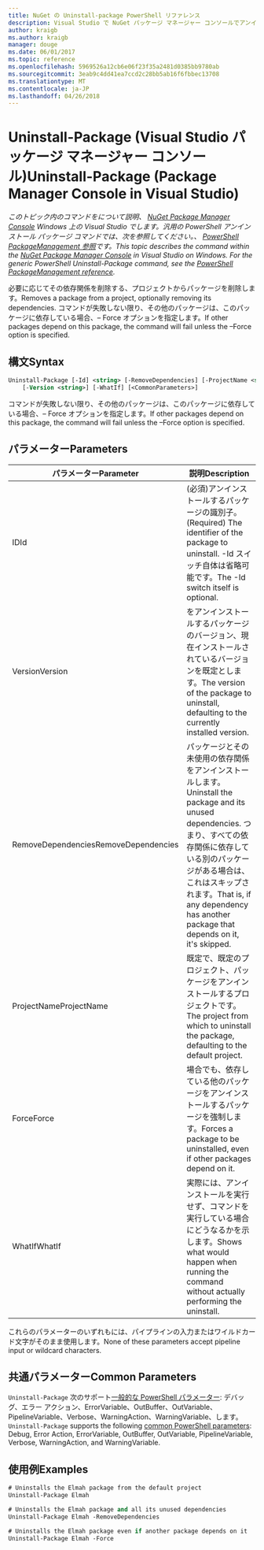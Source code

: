 ```yaml
---
title: NuGet の Uninstall-package PowerShell リファレンス
description: Visual Studio で NuGet パッケージ マネージャー コンソールでアンインストール パッケージの PowerShell コマンドのリファレンスです。
author: kraigb
ms.author: kraigb
manager: douge
ms.date: 06/01/2017
ms.topic: reference
ms.openlocfilehash: 5969526a12cb6e06f23f35a2481d0385bb9780ab
ms.sourcegitcommit: 3eab9c4dd41ea7ccd2c28bb5ab16f6fbbec13708
ms.translationtype: MT
ms.contentlocale: ja-JP
ms.lasthandoff: 04/26/2018
---
```

# <a name="uninstall-package-package-manager-console-in-visual-studio"></a><span data-ttu-id="d5c7b-103">Uninstall-Package (Visual Studio パッケージ マネージャー コンソール)</span><span class="sxs-lookup"><span data-stu-id="d5c7b-103">Uninstall-Package (Package Manager Console in Visual Studio)</span></span>

<span data-ttu-id="d5c7b-104">*このトピック内のコマンドをについて説明、 [NuGet Package Manager Console](package-manager-console.md) Windows 上の Visual Studio でします。汎用の PowerShell アンインストール パッケージ コマンドでは、次を参照してください。、 [PowerShell PackageManagement 参照](/powershell/module/packagemanagement/?view=powershell-6)です。*</span><span class="sxs-lookup"><span data-stu-id="d5c7b-104">*This topic describes the command within the [NuGet Package Manager Console](package-manager-console.md) in Visual Studio on Windows. For the generic PowerShell Uninstall-Package command, see the [PowerShell PackageManagement reference](/powershell/module/packagemanagement/?view=powershell-6).*</span></span>

<span data-ttu-id="d5c7b-105">必要に応じてその依存関係を削除する、プロジェクトからパッケージを削除します。</span><span class="sxs-lookup"><span data-stu-id="d5c7b-105">Removes a package from a project, optionally removing its dependencies.</span></span> <span data-ttu-id="d5c7b-106">コマンドが失敗しない限り、その他のパッケージは、このパッケージに依存している場合、– Force オプションを指定します。</span><span class="sxs-lookup"><span data-stu-id="d5c7b-106">If other packages depend on this package, the command will fail unless the –Force option is specified.</span></span>

## <a name="syntax"></a><span data-ttu-id="d5c7b-107">構文</span><span class="sxs-lookup"><span data-stu-id="d5c7b-107">Syntax</span></span>

```ps
Uninstall-Package [-Id] <string> [-RemoveDependencies] [-ProjectName <string>] [-Force]
    [-Version <string>] [-WhatIf] [<CommonParameters>]
```

<span data-ttu-id="d5c7b-108">コマンドが失敗しない限り、その他のパッケージは、このパッケージに依存している場合、– Force オプションを指定します。</span><span class="sxs-lookup"><span data-stu-id="d5c7b-108">If other packages depend on this package, the command will fail unless the –Force option is specified.</span></span>

## <a name="parameters"></a><span data-ttu-id="d5c7b-109">パラメーター</span><span class="sxs-lookup"><span data-stu-id="d5c7b-109">Parameters</span></span>

| <span data-ttu-id="d5c7b-110">パラメーター</span><span class="sxs-lookup"><span data-stu-id="d5c7b-110">Parameter</span></span> | <span data-ttu-id="d5c7b-111">説明</span><span class="sxs-lookup"><span data-stu-id="d5c7b-111">Description</span></span> |
| --- | --- |
| <span data-ttu-id="d5c7b-112">ID</span><span class="sxs-lookup"><span data-stu-id="d5c7b-112">Id</span></span> | <span data-ttu-id="d5c7b-113">(必須)アンインストールするパッケージの識別子。</span><span class="sxs-lookup"><span data-stu-id="d5c7b-113">(Required) The identifier of the package to uninstall.</span></span> <span data-ttu-id="d5c7b-114">-Id スイッチ自体は省略可能です。</span><span class="sxs-lookup"><span data-stu-id="d5c7b-114">The -Id switch itself is optional.</span></span> |
| <span data-ttu-id="d5c7b-115">Version</span><span class="sxs-lookup"><span data-stu-id="d5c7b-115">Version</span></span> | <span data-ttu-id="d5c7b-116">をアンインストールするパッケージのバージョン、現在インストールされているバージョンを既定とします。</span><span class="sxs-lookup"><span data-stu-id="d5c7b-116">The version of the package to uninstall, defaulting to the currently installed version.</span></span> |
| <span data-ttu-id="d5c7b-117">RemoveDependencies</span><span class="sxs-lookup"><span data-stu-id="d5c7b-117">RemoveDependencies</span></span> | <span data-ttu-id="d5c7b-118">パッケージとその未使用の依存関係をアンインストールします。</span><span class="sxs-lookup"><span data-stu-id="d5c7b-118">Uninstall the package and its unused dependencies.</span></span> <span data-ttu-id="d5c7b-119">つまり、すべての依存関係に依存している別のパッケージがある場合は、これはスキップされます。</span><span class="sxs-lookup"><span data-stu-id="d5c7b-119">That is, if any dependency has another package that depends on it, it's skipped.</span></span> |
| <span data-ttu-id="d5c7b-120">ProjectName</span><span class="sxs-lookup"><span data-stu-id="d5c7b-120">ProjectName</span></span> | <span data-ttu-id="d5c7b-121">既定で、既定のプロジェクト、パッケージをアンインストールするプロジェクトです。</span><span class="sxs-lookup"><span data-stu-id="d5c7b-121">The project from which to uninstall the package, defaulting to the default project.</span></span> |
| <span data-ttu-id="d5c7b-122">Force</span><span class="sxs-lookup"><span data-stu-id="d5c7b-122">Force</span></span> | <span data-ttu-id="d5c7b-123">場合でも、依存している他のパッケージをアンインストールするパッケージを強制します。</span><span class="sxs-lookup"><span data-stu-id="d5c7b-123">Forces a package to be uninstalled, even if other packages depend on it.</span></span> |
| <span data-ttu-id="d5c7b-124">WhatIf</span><span class="sxs-lookup"><span data-stu-id="d5c7b-124">WhatIf</span></span> | <span data-ttu-id="d5c7b-125">実際には、アンインストールを実行せず、コマンドを実行している場合にどうなるかを示します。</span><span class="sxs-lookup"><span data-stu-id="d5c7b-125">Shows what would happen when running the command without actually performing the uninstall.</span></span> |

<span data-ttu-id="d5c7b-126">これらのパラメーターのいずれもには、パイプラインの入力またはワイルドカード文字がそのまま使用します。</span><span class="sxs-lookup"><span data-stu-id="d5c7b-126">None of these parameters accept pipeline input or wildcard characters.</span></span>

## <a name="common-parameters"></a><span data-ttu-id="d5c7b-127">共通パラメーター</span><span class="sxs-lookup"><span data-stu-id="d5c7b-127">Common Parameters</span></span>

<span data-ttu-id="d5c7b-128">`Uninstall-Package` 次のサポート[一般的な PowerShell パラメーター](http://go.microsoft.com/fwlink/?LinkID=113216): デバッグ、エラー アクション、ErrorVariable、OutBuffer、OutVariable、PipelineVariable、Verbose、WarningAction、WarningVariable、します。</span><span class="sxs-lookup"><span data-stu-id="d5c7b-128">`Uninstall-Package` supports the following [common PowerShell parameters](http://go.microsoft.com/fwlink/?LinkID=113216): Debug, Error Action, ErrorVariable, OutBuffer, OutVariable, PipelineVariable, Verbose, WarningAction, and WarningVariable.</span></span>

## <a name="examples"></a><span data-ttu-id="d5c7b-129">使用例</span><span class="sxs-lookup"><span data-stu-id="d5c7b-129">Examples</span></span>

```ps
# Uninstalls the Elmah package from the default project
Uninstall-Package Elmah

# Uninstalls the Elmah package and all its unused dependencies
Uninstall-Package Elmah -RemoveDependencies 

# Uninstalls the Elmah package even if another package depends on it
Uninstall-Package Elmah -Force
```
